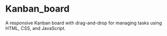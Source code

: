 # Kanban_board
A responsive Kanban board with drag-and-drop for managing tasks using HTML, CSS, and JavaScript.
